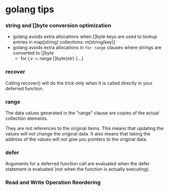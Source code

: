 # golang tips

### string and []byte conversion optimization

- golang avoids extra allocations when []byte keys are used to lookup entries in map[string] collections: m[string(key)]
- golang avoids extra allocations in `for range` clauses where strings are converted to []byte
  - for i,v := range []byte(str) {...}

### recover

Calling recover() will do the trick only when it is called directly in your deferred function.

### range

The data values generated in the "range" clause are copies of the actual collection elements.

They are not references to the original items. 
This means that updating the values will not change the original data. 
It also means that taking the address of the values will not give you pointers to the original data.

### defer

Arguments for a deferred function call are evaluated when the defer statement is evaluated (not when the function is actually executing).

### Read and Write Operation Reordering

